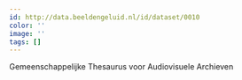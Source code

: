 ```yaml
---
id: http://data.beeldengeluid.nl/id/dataset/0010
color: ''
image: ''
tags: []
---
```


Gemeenschappelijke Thesaurus voor Audiovisuele Archieven

